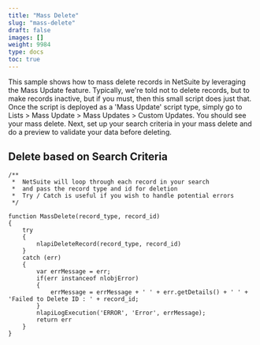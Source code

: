 ```yaml
---
title: "Mass Delete"
slug: "mass-delete"
draft: false
images: []
weight: 9984
type: docs
toc: true
---
```


This sample shows how to mass delete records in NetSuite by leveraging the Mass Update feature. Typically, we're told not to delete records, but to make records inactive, but if you must, then this small script does just that. Once the script is deployed as a 'Mass Update' script type, simply go to Lists > Mass Update > Mass Updates > Custom Updates. You should see your mass delete. Next, set up your search criteria in your mass delete and do a preview to validate your data before deleting. 

## Delete based on Search Criteria
    /**
     *  NetSuite will loop through each record in your search 
     *  and pass the record type and id for deletion
     *  Try / Catch is useful if you wish to handle potential errors
     */
    
    function MassDelete(record_type, record_id)
    {
        try
        {
            nlapiDeleteRecord(record_type, record_id)
        }
        catch (err)
        {
            var errMessage = err;
            if(err instanceof nlobjError)
            {
                errMessage = errMessage + ' ' + err.getDetails() + ' ' + 'Failed to Delete ID : ' + record_id;
            }
            nlapiLogExecution('ERROR', 'Error', errMessage);
            return err
        }
    }

